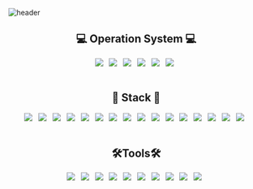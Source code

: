 ![header](https://capsule-render.vercel.app/api?type=Cylinder&theme=gruvbox&text=Welcome_MyGitHub&fontColor=B5B4B4&fontSize=30)

<style>
    .title, .content {
        text-align: center;
    }
    @font-face {
        font-family: 'Pretendard-Regular';
        src: url('https://cdn.jsdelivr.net/gh/Project-Noonnu/noonfonts_2107@1.1/Pretendard-Regular.woff') format('woff');
        font-weight: 400;
        font-style: normal;
    }
</style>
<div id="body">
<div class="title" ><h2>💻 Operation System 💻</h2></div>
<div class="content">
<a href="#" target="_blank"><img src="https://img.shields.io/badge/mac%20os-000000?style=for-the-badge&logo=apple&logoColor=white"/></a> &nbsp;
<a href="#" target="_blank"><img src="https://img.shields.io/badge/windows10-0078D4?style=for-the-badge&logo=windows10&logoColor=white"/></a> &nbsp;
<a href="#" target="_blank"><img src="https://img.shields.io/badge/Cent%20OS-262577?style=for-the-badge&logo=CentOS&logoColor=white"/></a> &nbsp;
<a href="#" target="_blank"><img src="https://img.shields.io/badge/Linux-FCC624?style=for-the-badge&logo=linux&logoColor=black"/></a> &nbsp;
<a href="#" target="_blank"><img src="https://img.shields.io/badge/apache tomcat-F8DC75?style=for-the-badge&logo=apachetomcat&logoColor=black"></a> &nbsp;
<a href="#" target="_blank"><img src="https://img.shields.io/badge/Ubuntu-E95420?style=for-the-badge&logo=ubuntu&logoColor=white"/></a> &nbsp;
</div>
<br>
<div class="title"><h2>🤖 Stack 🤖</h2></div>
<div class="content" >
<a href="#" target="_blank"><img src="https://img.shields.io/badge/JAVA-007396?style=for-the-badge&logo=java&logoColor=white"></a> &nbsp;
<a href="#" target="_blank"><img src="https://img.shields.io/badge/Spring-6DB33F?style=for-the-badge&logo=Spring&logoColor=white"></a> &nbsp;
<a href="#" target="_blank"><img src="https://img.shields.io/badge/springboot-6DB33F?style=for-the-badge&logo=springboot&logoColor=white"/></a> &nbsp;
<a href="#" target="_blank"><img src="https://img.shields.io/badge/springsecurity-6DB33F?style=for-the-badge&logo=springsecurity&logoColor=white"/></a> &nbsp;
<a href="#" target="_blank"><img src="https://img.shields.io/badge/HTML5-E34F26?style=for-the-badge&logo=HTML5&logoColor=white"/></a> &nbsp;
<a href="#" target="_blank"><img src="https://img.shields.io/badge/CSS3-1572B6?style=for-the-badge&logo=CSS3&logoColor=white"/></a> &nbsp; 
<a href="#" target="_blank"><img src="https://img.shields.io/badge/React-20232A?style=for-the-badge&logo=react&logoColor=61DAFB"/></a> &nbsp;
<a href="#" target="_blank"><img src="https://img.shields.io/badge/Next.js-000?logo=nextdotjs&logoColor=fff&style=for-the-badge"/></a> &nbsp;
<a href="#" target="_blank"><img src="https://img.shields.io/badge/mui-007FFF?style=for-the-badge&logo=mui&logoColor=white"/></a> &nbsp;
<a href="#" target="_blank"><img src="https://img.shields.io/badge/JavaScript-F7DF1E?style=for-the-badge&logo=JavaScript&logoColor=black"/></a> &nbsp;
<a href="#" target="_blank"><img src="https://img.shields.io/badge/TypeScript-007ACC?style=for-the-badge&logo=typescript&logoColor=white"/></a> &nbsp;
<a href="#" target="_blank"><img src="https://img.shields.io/badge/jquery-0769AD?style=for-the-badge&logo=jquery&logoColor=white"></a> &nbsp;
<a href="#" target="_blank"><img src="https://img.shields.io/badge/Node.js-43853D?style=for-the-badge&logo=node.js&logoColor=white"></a> &nbsp;
<a href="#" target="_blank"><img src="https://img.shields.io/badge/oracle-F80000?style=for-the-badge&logo=oracle&logoColor=white"></a> &nbsp;
<a href="#" target="_blank"><img src="https://img.shields.io/badge/mysql-4479A1?style=for-the-badge&logo=mysql&logoColor=white"></a> &nbsp;
<a href="#" target="_blank"><img src="https://img.shields.io/badge/github-181717?style=for-the-badge&logo=github&logoColor=white"></a> &nbsp;
</div>
<br>
<div class="title" ><h2>🛠Tools🛠</h2></div>
<div class="content">
<a href="#" target="_blank"><img src="https://img.shields.io/badge/IntelliJ IDEA-000000?style=for-the-badge&logo=IntelliJ IDEA&logoColor=#000000"/></a> &nbsp;
<a href="#" target="_blank"><img src="https://img.shields.io/badge/Eclipse IDE-2C2255?style=for-the-badge&logo=Eclipse IDE&logoColor=#2C2255"/></a> &nbsp;
<a href="#" target="_blank"><img src="https://img.shields.io/badge/Visual Studio Code-007ACC?style=for-the-badge&logo=Visual Studio Code&logoColor=#007ACC"/></a> &nbsp;
<a href="#" target="_blank"><img src="https://img.shields.io/badge/Gradle-02303A.svg?style=for-the-badge&logo=Gradle&logoColor=white"></a> &nbsp;
<a href="#" target="_blank"><img src="https://img.shields.io/badge/docker-%230db7ed.svg?style=for-the-badge&logo=docker&logoColor=white"></a> &nbsp;
<a href="#" target="_blank"><img src="https://img.shields.io/badge/Postman-FF6C37?style=for-the-badge&logo=postman&logoColor=white"></a> &nbsp;
<a href="#" target="_blank"><img src="https://img.shields.io/badge/-Swagger-%23Clojure?style=for-the-badge&logo=swagger&logoColor=white"></a> &nbsp;
<a href="#" target="_blank"><img src="https://img.shields.io/badge/Markdown-000000?style=for-the-badge&logo=markdown&logoColor=white"></a> &nbsp;
<a href="#" target="_blank"><img src="https://img.shields.io/badge/apachemaven-C71A36?style=for-the-badge&logo=apachemaven&logoColor=white"></a> &nbsp;
<a href="#" target="_blank"><img src="https://img.shields.io/badge/datagrip-000000?style=for-the-badge&logo=datagrip&logoColor=white"></a> &nbsp;
</div>
</div>
